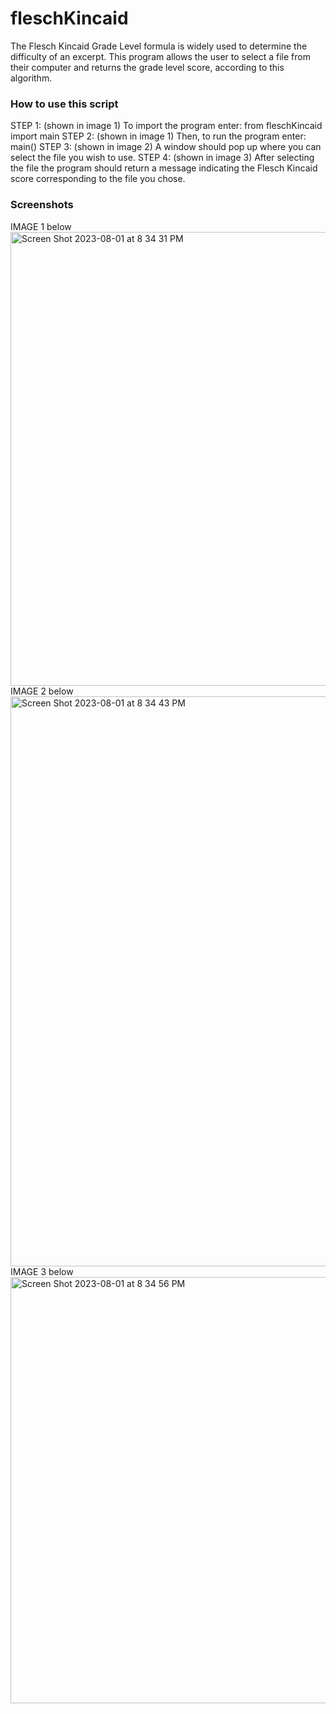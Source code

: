 # fleschKincaid
The Flesch Kincaid Grade Level formula is widely used to determine the difficulty of an excerpt. This program allows the user to select a file from their computer and returns the grade level score, according to this algorithm. 

### How to use this script
STEP 1: (shown in image 1)
To import the program enter: 
from fleschKincaid import main
STEP 2: (shown in image 1)
Then, to run the program enter:
main()
STEP 3: (shown in image 2)
A window should pop up where you can select the file you wish to use.
STEP 4: (shown in image 3)
After selecting the file the program should return a message indicating the Flesch Kincaid score corresponding to the file you chose.


### Screenshots
IMAGE 1 below
<img width="726" alt="Screen Shot 2023-08-01 at 8 34 31 PM" src="https://github.com/nathalieabello/fleschKincaid/assets/141185624/885265a7-58a3-43d2-a6fb-781465f1a71a">
IMAGE 2 below
<img width="912" alt="Screen Shot 2023-08-01 at 8 34 43 PM" src="https://github.com/nathalieabello/fleschKincaid/assets/141185624/5227baa5-8f19-4c8b-9bad-f1eb50ee4df7">
IMAGE 3 below
<img width="682" alt="Screen Shot 2023-08-01 at 8 34 56 PM" src="https://github.com/nathalieabello/fleschKincaid/assets/141185624/d52b6383-8a60-4aa2-8ace-2a829de9ab0f">

